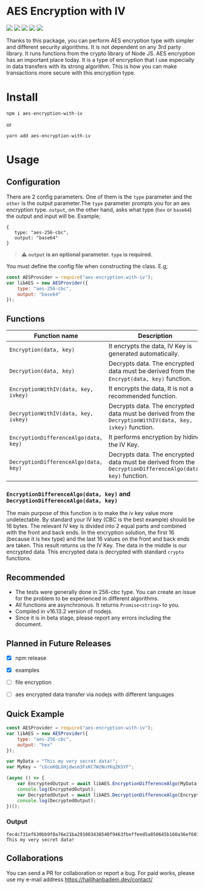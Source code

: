 # AES Encryption with IV
![](https://img.shields.io/github/issues/halilhanbadem/aes-encryption-with-iv?style=for-the-badge)
![](https://img.shields.io/github/license/halilhanbadem/aes-encryption-with-iv?style=for-the-badge)
![](https://img.shields.io/github/repo-size/halilhanbadem/aes-encryption-with-iv?style=for-the-badge)
![](https://img.shields.io/npm/dt/aes-encryption-with-iv?style=for-the-badge)
![](https://img.shields.io/npm/v/aes-encryption-with-iv?style=for-the-badge)

Thanks to this package, you can perform AES encryption type with simpler and different security algorithms. It is not dependent on any 3rd party library. It runs functions from the crypto library of Node JS. AES encryption has an important place today. It is a type of encryption that I use especially in data transfers with its strong algorithm. This is how you can make transactions more secure with this encryption type.


# Install

`npm i aes-encryption-with-iv`

or 

`yarn add aes-encryption-with-iv`

# Usage

 ## Configuration
There are 2 config parameters. One of them is the `type` parameter and the `other` is the output parameter.The `type` parameter prompts you for an aes encryption type. `output`, on the other hand, asks what type (`hex` or `base64`) the output and input will be. Example;
 
 ```
{
    type: "aes-256-cbc",
    output: "base64"
}
 ```
 
 > :warning: **`output` is an optional parameter. `type` is required.**

 You must define the config file when constructing the class. E.g;
```javascript
const AESProvider = require("aes-encryption-with-iv");
var libAES = new AESProvider({
	type: "aes-256-cbc",
	output: "base64"
});
```

 ## Functions 
| Function name                | Description                    |
| ---------------------------- | ------------------------------ |
| `Encryption(data, key)`   | It encrypts the data, IV Key is generated automatically.       |
| `Decryption(data, key)`   | Decrypts data. The encrypted data must be derived from the `Encrypt(data, key)` function.    |
| `EncryptionWithIV(data, key, ivkey)`   | It encrypts the data, It is not a recommended function.       |
| `DecryptionWithIV(data, key, ivkey)`   | Decrypts data. The encrypted data must be derived from the `DecryptionWithIV(data, key, ivkey)` function.       |
| `EncryptionDifferenceAlgo(data, key)`   | It performs encryption by hiding the IV Key.       |
| `DecryptionDifferenceAlgo(data, key)`   | Decrypts data. The encrypted data must be derived from the `DecryptionDifferenceAlgo(data, key)` function.       |

### `EncryptionDifferenceAlgo(data, key)` and `DecryptionDifferenceAlgo(data, key)`
The main purpose of this function is to make the iv key value more undetectable. By standard your IV key (CBC is the best example) should be 16 bytes. The relevant IV key is divided into 2 equal parts and combined with the front and back ends. In the encryption solution, the first 16 (because it is hex type) and the last 16 values on the front and back ends are taken. This result returns us the IV Key. The data in the middle is our encrypted data. This encrypted data is decrypted with standard `crypto` functions.

## Recommended
 - The tests were generally done in 256-cbc type. You can create an issue for the problem to be experienced in different algorithms.
 - All functions are asynchronous. It returns `Promise<string>` to you.
 - Compiled in v16.13.2 version of nodejs.
 - Since it is in beta stage, please report any errors including the document.

## Planned in Future Releases
 - [x] npm release
 - [x] examples
 - [ ] file encryption
 - [ ] aes encrypted data transfer via nodejs with different languages


## Quick Example
```javascript
const AESProvider = require("aes-encryption-with-iv");
var libAES = new AESProvider({
    type: "aes-256-cbc",
    output: "hex"
});

var MyData = "This my very secret data!";
var MyKey = "cGceKQLGHjdwsm3FxKC7WzNuYKqZKSYF";

(async () => {
    var EncryptedOutput = await libAES.EncryptionDifferenceAlgo(MyData, MyKey);
    console.log(EncryptedOutput);
    var DecryptedOutput = await libAES.DecryptionDifferenceAlgo(EncryptedOutput, MyKey);
    console.log(DecryptedOutput);
})();
```

### Output
```
fec4c731ef630bb9f0a76e21ba291003438540f9463fbeffeed5a850645b160a36ef6013b5150b795ff2d52bddddc789
This my very secret data!
```

## Collaborations
You can send a PR for collaboration or report a bug. For paid works, please use my e-mail address https://halilhanbadem.dev/contact/

